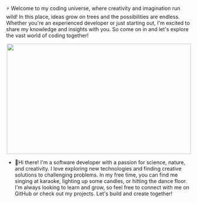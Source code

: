 :zap: Welcome to my coding universe, where creativity and imagination run wild! In this place, ideas grow on trees and the possibilities are endless. Whether you're an experienced developer or just starting out, I'm excited to share my knowledge and insights with you. So come on in and let's explore the vast world of coding together!




<div id="header" align="center">
  <img src="https://media1.giphy.com/media/ktEONORwLQ9q0/giphy.gif" height="300px" width="500px"/>
</div>

- 🌱Hi there! I'm a software developer with a passion for science, nature, and creativity. I love exploring new technologies and finding creative solutions to challenging problems. In my free time, you can find me singing at karaoke, lighting up some candles, or hitting the dance floor. I'm always looking to learn and grow, so feel free to connect with me on GitHub or check out my projects. Let's build and create together!


 

